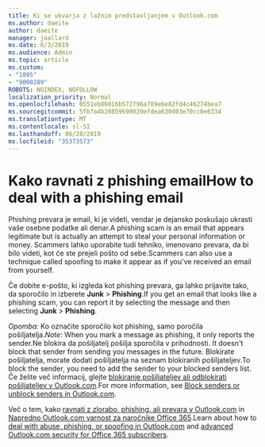 ```yaml
---
title: Ki se ukvarja z lažnim predstavljanjem v Outlook.com
ms.author: daeite
author: daeite
manager: joallard
ms.date: 6/3/2019
ms.audience: Admin
ms.topic: article
ms.custom:
- "1895"
- "9000289"
ROBOTS: NOINDEX, NOFOLLOW
localization_priority: Normal
ms.openlocfilehash: 0551eb86016b572796a789e6e82fd4c46274bea7
ms.sourcegitcommit: 5fb7a4b28859690020efdea630d03e70cc0e6334
ms.translationtype: MT
ms.contentlocale: sl-SI
ms.lasthandoff: 06/28/2019
ms.locfileid: "35373573"
---
```

# <a name="how-to-deal-with-a-phishing-email"></a><span data-ttu-id="e6c39-102">Kako ravnati z phishing email</span><span class="sxs-lookup"><span data-stu-id="e6c39-102">How to deal with a phishing email</span></span>

<span data-ttu-id="e6c39-103">Phishing prevara je email, ki je videti, vendar je dejansko poskušajo ukrasti vaše osebne podatke ali denar.</span><span class="sxs-lookup"><span data-stu-id="e6c39-103">A phishing scam is an email that appears legitimate but is actually an attempt to steal your personal information or money.</span></span> <span data-ttu-id="e6c39-104">Scammers lahko uporabite tudi tehniko, imenovano prevara, da bi bilo videti, kot če ste prejeli pošto od sebe.</span><span class="sxs-lookup"><span data-stu-id="e6c39-104">Scammers can also use a technique called spoofing to make it appear as if you've received an email from yourself.</span></span>

<span data-ttu-id="e6c39-105">Če dobite e-pošto, ki izgleda kot phishing prevara, ga lahko prijavite tako, da sporočilo in izberete **Junk** > **Phishing**.</span><span class="sxs-lookup"><span data-stu-id="e6c39-105">If you get an email that looks like a phishing scam, you can report it by selecting the message and then selecting **Junk** > **Phishing**.</span></span>

<span data-ttu-id="e6c39-106">*Opomba:* Ko označite sporočilo kot phishing, samo poročila pošiljatelja.</span><span class="sxs-lookup"><span data-stu-id="e6c39-106">*Note:* When you mark a message as phishing, it only reports the sender.</span></span><span data-ttu-id="e6c39-107">Ne blokira da pošiljatelj pošilja sporočila v prihodnosti.</span><span class="sxs-lookup"><span data-stu-id="e6c39-107"> It doesn't block that sender from sending you messages in the future.</span></span> <span data-ttu-id="e6c39-108">Blokirate pošiljatelja, morate dodati pošiljatelja na seznam blokiranih pošiljateljev.</span><span class="sxs-lookup"><span data-stu-id="e6c39-108">To block the sender, you need to add the sender to your blocked senders list.</span></span> <span data-ttu-id="e6c39-109">Če želite več informacij, glejte [blokiranje pošiljateljev ali odblokirati pošiljateljev v Outlook.com](https://support.office.com/article/a3ece97b-82f8-4a5e-9ac3-e92fa6427ae4).</span><span class="sxs-lookup"><span data-stu-id="e6c39-109">For more information, see [Block senders or unblock senders in Outlook.com](https://support.office.com/article/a3ece97b-82f8-4a5e-9ac3-e92fa6427ae4).</span></span>

<span data-ttu-id="e6c39-110">Več o tem, kako [ravnati z zlorabo, phishing, ali prevara v Outlook.com](https://support.office.com/article/0d882ea5-eedc-4bed-aebc-079ffa1105a3) in [Napredno Outlook.com varnost za naročnike Office 365](https://support.office.com/article/882d2243-eab9-4545-a58a-b36fee4a46e2).</span><span class="sxs-lookup"><span data-stu-id="e6c39-110">Learn about how to [deal with abuse, phishing, or spoofing in Outlook.com](https://support.office.com/article/0d882ea5-eedc-4bed-aebc-079ffa1105a3) and [advanced Outlook.com security for Office 365 subscribers](https://support.office.com/article/882d2243-eab9-4545-a58a-b36fee4a46e2).</span></span>